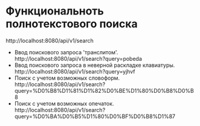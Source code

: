 # Функциональноть полнотекстового поиска

http://localhost:8080/api/v1/search

- Ввод поискового запроса 'транслитом'.
  http://localhost:8080/api/v1/search?query=pobeda
- Ввод поискового запроса в неверной раскладке клавиатуры.
  http://localhost:8080/api/v1/search?query=yjhvf
- Поиск с учетом возможных словоформ.
  http://localhost:8080/api/v1/search?query=%D0%B8%D1%81%D1%82%D0%BE%D1%80%D0%B8%D0%B8
- Поиск с учетом возможных опечаток.
  http://localhost:8080/api/v1/search?query=%D0%BA%D0%B5%D1%80%D0%BF%D0%B8%D1%87

